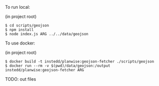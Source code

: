 To run local:

(in project root)
```
$ cd scripts/geojson
$ npm install
$ node index.js ARG ../../data/geojson
```

To use docker:

(in project root)
```
$ docker build -t instedd/planwise:geojson-fetcher ./scripts/geojson
$ docker run --rm -v $(pwd)/data/geojson:/output instedd/planwise:geojson-fetcher ARG
```

TODO: out files
